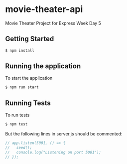 # movie-theater-api
Movie Theater Project for Express Week Day 5

## Getting Started

```bash
$ npm install
```

## Running the application
To start the application

```bash
$ npm run start
```
## Running Tests
To run tests

```bash
$ npm test
```

But the following lines in server.js should be commented:
```javascript
// app.listen(5001, () => {
//   seed();
//   console.log("Listening on port 5001");
// });
```
